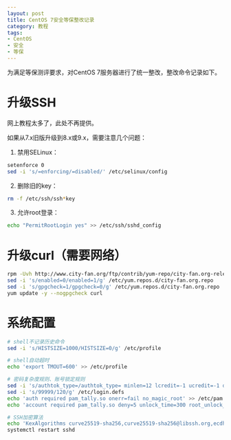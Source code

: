 ```yaml
---
layout: post
title: CentOS 7安全等保整改记录
category: 教程
tags:
- CentOS
- 安全
- 等保
---
```

为满足等保测评要求，对CentOS 7服务器进行了统一整改，整改命令记录如下。

<!-- more -->

# 升级SSH

网上教程太多了，此处不再提供。

如果从7.x旧版升级到8.x或9.x，需要注意几个问题：

1. 禁用SELinux：

```bash
setenforce 0
sed -i 's/=enforcing/=disabled/' /etc/selinux/config
```

2. 删除旧的key：

```bash
rm -f /etc/ssh/ssh*key
```

3. 允许root登录：

```bash
echo "PermitRootLogin yes" >> /etc/ssh/sshd_config
```

# 升级curl（需要网络）

```bash
rpm -Uvh http://www.city-fan.org/ftp/contrib/yum-repo/city-fan.org-release-3-4.rhel7.noarch.rpm
sed -i 's/enabled=0/enabled=1/g' /etc/yum.repos.d/city-fan.org.repo
sed -i 's/gpgcheck=1/gpgcheck=0/g' /etc/yum.repos.d/city-fan.org.repo
yum update -y --nogpgcheck curl
```

# 系统配置

```bash
# shell不记录历史命令
sed -i 's/HISTSIZE=1000/HISTSIZE=0/g' /etc/profile

# shell自动超时
echo 'export TMOUT=600' >> /etc/profile

# 密码复杂度规则、账号锁定规则
sed -i 's/authtok_type=/authtok_type= minlen=12 lcredit=-1 ucredit=-1 dcr+++edit=-1 ocredit=-1 enforce_for_root/' /etc/pam.d/system-auth
sed -i 's/99999/120/g' /etc/login.defs
echo 'auth required pam_tally.so onerr=fail no_magic_root' >> /etc/pam.d/system-auth
echo 'account required pam_tally.so deny=5 unlock_time=300 root_unlock_time=300 no_magic_root even_deny_root_account per_user reset' >> /etc/pam.d/system-auth

# SSH加密算法
echo 'KexAlgorithms curve25519-sha256,curve25519-sha256@libssh.org,ecdh-sha2-nistp256,ecdh-sha2-nistp384,ecdh-sha2-nistp521' >> /etc/ssh/sshd_config
systemctl restart sshd
```
